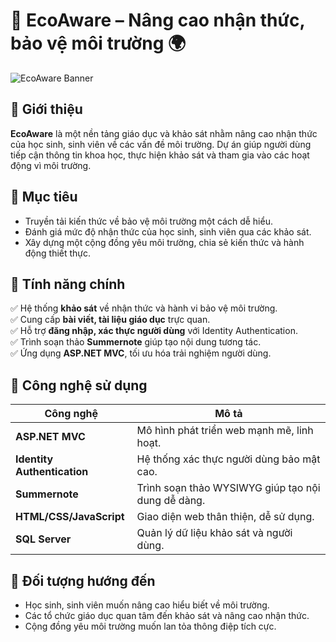 # 🌱 EcoAware – Nâng cao nhận thức, bảo vệ môi trường 🌍  

![EcoAware Banner](images/banner.png)

## 📌 Giới thiệu  
**EcoAware** là một nền tảng giáo dục và khảo sát nhằm nâng cao nhận thức của học sinh, sinh viên về các vấn đề môi trường. Dự án giúp người dùng tiếp cận thông tin khoa học, thực hiện khảo sát và tham gia vào các hoạt động vì môi trường.  

## 🎯 Mục tiêu  
- Truyền tải kiến thức về bảo vệ môi trường một cách dễ hiểu.  
- Đánh giá mức độ nhận thức của học sinh, sinh viên qua các khảo sát.  
- Xây dựng một cộng đồng yêu môi trường, chia sẻ kiến thức và hành động thiết thực.  

## 🚀 Tính năng chính  
✅ Hệ thống **khảo sát** về nhận thức và hành vi bảo vệ môi trường.  
✅ Cung cấp **bài viết, tài liệu giáo dục** trực quan.  
✅ Hỗ trợ **đăng nhập, xác thực người dùng** với Identity Authentication.  
✅ Trình soạn thảo **Summernote** giúp tạo nội dung tương tác.  
✅ Ứng dụng **ASP.NET MVC**, tối ưu hóa trải nghiệm người dùng.  

## 🔧 Công nghệ sử dụng  
| Công nghệ         | Mô tả |
|-------------------|------------------------------------------------|
| **ASP.NET MVC**  | Mô hình phát triển web mạnh mẽ, linh hoạt. |
| **Identity Authentication** | Hệ thống xác thực người dùng bảo mật cao. |
| **Summernote** | Trình soạn thảo WYSIWYG giúp tạo nội dung dễ dàng. |
| **HTML/CSS/JavaScript** | Giao diện web thân thiện, dễ sử dụng. |
| **SQL Server** | Quản lý dữ liệu khảo sát và người dùng. |

## 👥 Đối tượng hướng đến  
- Học sinh, sinh viên muốn nâng cao hiểu biết về môi trường.  
- Các tổ chức giáo dục quan tâm đến khảo sát và nâng cao nhận thức.  
- Cộng đồng yêu môi trường muốn lan tỏa thông điệp tích cực.  
